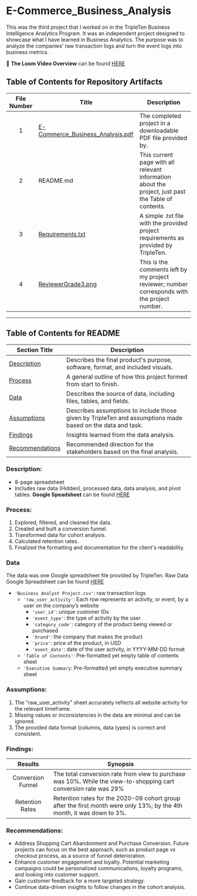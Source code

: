 # E-Commerce_Business_Analysis

This was the third project that I worked on in the TripleTen Business Intelligence Analytics Program. It was an independent project designed to showcase what I have learned in Business Analytics. The purpose was to analyze the companies' raw transaction logs and turn the event logs into business metrics.

🎥 **The Loom Video Overview** can be found [HERE](https://www.loom.com/share/2e58fde1699848d2b12a2e3284e7867e?sid=0999d9f0-df9f-4a30-9665-ffb61487a7da)

## Table of Contents for Repository Artifacts
| File Number | Title | Description |
| :---------: | ----- | ----------- |
| 1 | [E-Commerce_Business_Analysis.pdf](https://github.com/Tiffany-Bergett/BI_Analytic_Projects/blob/main/E-commerce%20Company/E-Commerce_Business_Analysis%20.pdf) | The completed project in a downloadable PDF file provided by. |
| 2 | README.md | This current page with all relevant information about the project, just past the Table of contents. |
| 3 | [Requirements.txt](https://github.com/Tiffany-Bergett/BI_Analytic_Projects/blob/main/E-commerce%20Company/Requirements.txt) | A simple .txt file with the provided project requirements as provided by TripleTen. |
| 4 | [ReviewerGrade3.png](https://github.com/Tiffany-Bergett/BI_Analytic_Projects/blob/main/E-commerce%20Company/ReviewerGrade3.png) | This is the comments left by my project reviewer; number corresponds with the project number. |

---

## Table of Contents for README
| Section Title | Description |
| ------------- | ----------- |
| [Description](https://github.com/Tiffany-Bergett/BI_Analytic_Projects/tree/main/E-commerce%20Company#description) | Describes the final product's purpose, software, format, and included visuals. |
| [Process](https://github.com/Tiffany-Bergett/BI_Analytic_Projects/tree/main/E-commerce%20Company#process) | A general outline of how this project formed from start to finish. |
| [Data](https://github.com/Tiffany-Bergett/BI_Analytic_Projects/tree/main/E-commerce%20Company#data) | Describes the source of data, including files, tables, and fields. |
| [Assumptions](https://github.com/Tiffany-Bergett/BI_Analytic_Projects/tree/main/E-commerce%20Company#assumptions) | Describes assumptions to include those given by TripleTen and assumptions made based on the data and task. |
| [Findings](https://github.com/Tiffany-Bergett/BI_Analytic_Projects/tree/main/E-commerce%20Company#findings) | Insights learned from the data analysis. |
| [Recommendations](https://github.com/Tiffany-Bergett/BI_Analytic_Projects/tree/main/E-commerce%20Company#recommendations) | Recommended direction for the stakeholders based on the final analysis. |

### Description:
- 8-page spreadsheet
- Includes raw data (Hidden), processed data, data analysis, and pivot tables.
**Google Speadsheet** can be found [HERE](https://docs.google.com/spreadsheets/d/1vkoLxZqsaqfEHdvRRf5ifXiv42zfPA01v6DPhiN9O_k/edit?usp=sharing)

### Process:
1) Explored, filtered, and cleaned the data.
2) Created and built a conversion funnel.
3) Transformed data for cohort analysis.
4) Calculated retention rates.
5) Finalized the formatting and documentation for the client's readability.

### Data
The data was one Google spreadsheet file provided by TripleTen. Raw Data Google Spreadsheet can be found [HERE](https://docs.google.com/spreadsheets/d/1qWRY5svKGkJRyYNv7K4XvEGm9FpcoJhH5G0p4Qbq0V0/edit?usp=sharing)
- `'Business Analyst Project.csv'`: raw transaction logs
    - `'raw_user_activity'`: Each row represents an activity, or event, by a user on the company’s website
        - `'user_id'`: unique customer IDs
        - `'event_type'`: the type of activity by the user
        - `'category_code'`: category of the product being viewed or purchased
        - `'brand'`: the company that makes the product
        - `'price'`: price of the product, in USD
        - `'event_date'`: date of the user activity, in YYYY-MM-DD format
    - `'Table of Contents'`: Pre-formatted yet empty table of contents sheet
    - `'Executive Summary`: Pre-formatted yet empty executive summary sheet

### Assumptions:
1) The "raw_user_activity" sheet accurately reflects all website activity for the relevant timeframe.
2) Missing values or inconsistencies in the data are minimal and can be ignored.
3) The provided data format (columns, data types) is correct and consistent.

### Findings:
| Results | Synopsis |
| :-----------: | ----------- |
| Conversion Funnel | The total conversion rate from view to purchase was 10%. While the view-to-shopping cart conversion rate was 29% | 
| Retention Rates | Retention rates for the 2020-09 cohort group after the first month were only 13%; by the 4th month, it was down to 3%. | 

### Recommendations:
- Address Shopping Cart Abandonment and Purchase Conversion. Future projects can focus on the best approach, such as product page vs checkout process, as a source of funnel deterioration.
- Enhance customer engagement and loyalty. Potential marketing campaigns could be personalized communications, loyalty programs, and looking into customer support.
- Gain customer feedback for a more targeted strategy.
- Continue data-driven insights to follow changes in the cohort analysis.
